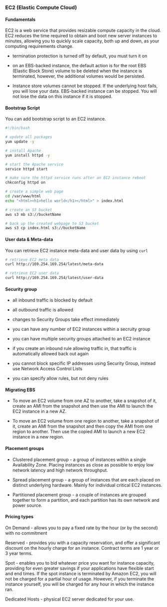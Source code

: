 ### EC2 (Elastic Compute Cloud)

#### Fundamentals

EC2 is a web service that provides resizable compute capacity in the cloud. EC2 reduces the time required to obtain and boot new server instances to minutes, allowing you to quickly scale capacity, both up and down, as your computing requirements change.

- termination protection is turned off by default, you must turn it on

- on an EBS-backed instance, the default action is for the root EBS (Elastic Block Store) volume to be deleted when the instance is terminated, however, the additional volumes would be persisted.

- Instance store volumes cannot be stopped. If the underlying host fails, you will lose your data. EBS-backed instance can be stopped. You will not lose the data on this instance if it is stopped.

#### Bootstrap Script

You can add bootstrap script to an EC2 instance.

```bash
#!/bin/bash

# update all packages
yum update -y

# install Apache
yum install httpd -y

# start the Apache service
service httpd start

# make sure the httpd service runs after an EC2 instance reboot
chkconfig httpd on

# create a simple web page
cd /var/www/html
echo "<html><h1>hello world</h1></html>" > index.html

# create an S3 bucket
aws s3 mb s3://bucketName

# back up the created webpage to S3 bucket
aws s3 cp index.html s3://bucketName
```

#### User data & Meta-data

You can retrieve EC2 instance meta-data and user data by using `curl`

```bash
# retrieve EC2 meta data
curl http://169.254.169.254/latest/meta-data

# retrieve EC2 user data
curl http://169.254.169.254/latest/user-data
```

#### Security group

- all inbound traffic is blocked by default

- all outbound traffic is allowed

- changes to Security Groups take effect immediately

- you can have any number of EC2 instances within a secruity group

- you can have multiple security groups attached to an EC2 instance

- if you create an inbound rule allowing traffic in, that traffic is automatically allowed back out again

- you cannot block specific IP addresses using Security Group, instead use Network Access Control Lists

- you can specify allow rules, but not deny rules

#### Migrating EBS

- To move an EC2 volume from one AZ to another, take a snapshot of it, create an AMI from the snapshot and then use the AMI to launch the EC2 instance in a new AZ.

- To move an EC2 volume from one region to another, take a snapshot of it, create an AMI from the snapshot and then copy the AMI from one region to another. Then use the copied AMI to launch a new EC2 instance in a new region.

#### Placement groups

- Clustered placement group - a group of instances within a single Availability Zone. Placing instances as close as possible to enjoy low network latency and high network throughput.

- Spread placement group - a group of instances that are each placed on distinct underlying hardware. Mainly for individual critical EC2 instances.

- Partitioned placement group - a couple of instances are grouped together to form a partition, and each partition has its own network and power source.

#### Pricing types

On Demand - allows you to pay a fixed rate by the hour (or by the second) with no commitment

Reserved - provides you with a capacity reservation, and offer a significant discount on the hourly charge for an instance. Contract terms are 1 year or 3 year terms.

Spot - enables you to bid whatever price you want for instance capacity, providing for even greater savings if your applications have flexible start and end times. If the spot instance is terminated by Amazon EC2, you will not be charged for a partial hour of usage. However, if you terminate the instance yourself, you will be charged for any hour in which the instance ran.

Dedicated Hosts - physical EC2 server dedicated for your use.
